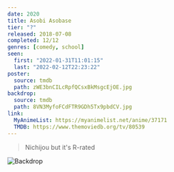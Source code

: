 ```yaml
---
date: 2020
title: Asobi Asobase
tier: "?"
released: 2018-07-08
completed: 12/12
genres: [comedy, school]
seen:
  first: "2022-01-31T11:01:15"
  last: "2022-02-12T22:23:22"
poster:
  source: tmdb
  path: zWE3bnCILcRpfQCsxBkMsgcEjOE.jpg
backdrop:
  source: tmdb
  path: 8VN3MyfoFCdFTR9GDh5Tx9pbdCV.jpg
link:
  MyAnimeList: https://myanimelist.net/anime/37171
  TMDB: https://www.themoviedb.org/tv/80539
---
```


> Nichijou but it's R-rated

![Backdrop](https://image.tmdb.org/t/p/w1280/y24IgH1jSYK6Xa2ufvWSaGqPyyb.jpg "Source: TMDB")
